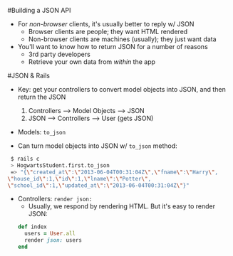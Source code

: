 #Building a JSON API
* For *non-browser* clients, it's usually better to reply w/ JSON
  - Browser clients are people; they want HTML rendered
  - Non-browser clients are machines (usually); they just want data
* You'll want to know how to return JSON for a number of reasons
  - 3rd party developers
  - Retrieve your own data from *within* the app

#JSON & Rails
* Key: get your controllers to convert model objects into JSON, and then return the JSON
  1. Controllers --> Model Objects --> JSON
  2. JSON --> Controllers --> User (gets JSON)

* Models: `to_json`
 - Can turn model objects into JSON w/ `to_json` method:
 ```bash
  $ rails c
  > HogwartsStudent.first.to_json
  => "{\"created_at\":\"2013-06-04T00:31:04Z\",\"fname\":\"Harry\",
\"house_id\":1,\"id\":1,\"lname\":\"Potter\",
\"school_id\":1,\"updated_at\":\"2013-06-04T00:31:04Z\"}"
 ```

* Controllers: `render json:`
  - Usually, we respond by rendering HTML. But it's easy to render JSON:
  ```ruby
  def index
    users = User.all
    render json: users
  end
  ```
